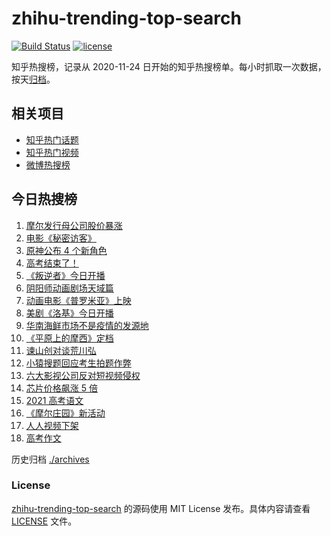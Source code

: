 # zhihu-trending-top-search

[![Build Status](https://github.com/justjavac/zhihu-trending-top-search/workflows/ci/badge.svg?branch=main)](https://github.com/justjavac/zhihu-trending-top-search/actions)
[![license](https://img.shields.io/github/license/justjavac/zhihu-trending-top-search)](https://github.com/justjavac/zhihu-trending-top-search/blob/main/LICENSE)

知乎热搜榜，记录从 2020-11-24 日开始的知乎热搜榜单。每小时抓取一次数据，按天[归档](./archives)。

## 相关项目

- [知乎热门话题](https://github.com/justjavac/zhihu-trending-hot-questions)
- [知乎热门视频](https://github.com/justjavac/zhihu-trending-hot-video)
- [微博热搜榜](https://github.com/justjavac/weibo-trending-hot-search)

## 今日热搜榜

<!-- BEGIN -->
<!-- 最后更新时间 Wed Jun 09 2021 16:06:33 GMT+0800 (China Standard Time) -->

1. [摩尔发行母公司股价暴涨](https://www.zhihu.com/search?q=摩尔庄园)
2. [电影《秘密访客》](https://www.zhihu.com/search?q=秘密访客)
3. [原神公布 4 个新角色](https://www.zhihu.com/search?q=原神)
4. [高考结束了！](https://www.zhihu.com/search?q=高考结束)
5. [《叛逆者》今日开播](https://www.zhihu.com/search?q=叛逆者)
6. [阴阳师动画剧场天域篇](https://www.zhihu.com/search?q=阴阳师)
7. [动画电影《普罗米亚》上映](https://www.zhihu.com/search?q=普罗米亚)
8. [美剧《洛基》今日开播](https://www.zhihu.com/search?q=洛基)
9. [华南海鲜市场不是疫情的发源地](https://www.zhihu.com/search?q=华南海鲜市场)
10. [《平原上的摩西》定档](https://www.zhihu.com/search?q=平原上的摩西)
11. [谏山创对谈荒川弘](https://www.zhihu.com/search?q=谏山创)
12. [小猿搜题回应考生拍题作弊](https://www.zhihu.com/search?q=小猿搜题)
13. [六大影视公司反对短视频侵权](https://www.zhihu.com/search?q=短视频侵权)
14. [芯片价格飙涨 5 倍](https://www.zhihu.com/search?q=芯片)
15. [2021 高考语文](https://www.zhihu.com/search?q=高考语文)
16. [《摩尔庄园》新活动](https://www.zhihu.com/search?q=摩尔庄园)
17. [人人视频下架](https://www.zhihu.com/search?q=人人视频)
18. [高考作文](https://www.zhihu.com/search?q=高考作文)

<!-- END -->

历史归档 [./archives](./archives)

### License

[zhihu-trending-top-search](https://github.com/justjavac/zhihu-trending-top-search)
的源码使用 MIT License 发布。具体内容请查看 [LICENSE](./LICENSE) 文件。
